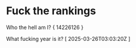# Fuck the rankings

Who the hell am I?
{ 14226126 }

What fucking year is it?
[ 2025-03-26T03:03:20Z ]

